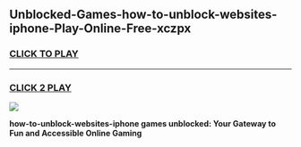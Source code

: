 
## Unblocked-Games-how-to-unblock-websites-iphone-Play-Online-Free-xczpx
<h3>
<a href="https://premium76.site?title=how-to-unblock-websites-iphone&ref=26A">CLICK TO PLAY</a></h3>
<hr>

<h3>
<a href="https://premium76.site?title=how-to-unblock-websites-iphone&ref=26A">CLICK 2 PLAY</a>
  
</h3>

<a href="https://premium76.site?title=how-to-unblock-websites-iphone&ref=26A"><img src="https://clearcache.store/games.png"></a>


**how-to-unblock-websites-iphone games unblocked: Your Gateway to Fun and Accessible Online Gaming**
